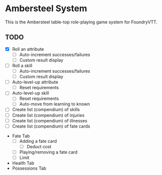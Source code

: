 # Ambersteel System

This is the Ambersteel table-top role-playing game system for FoundryVTT. 

## TODO
* [X] Roll an attribute
  * [ ] Auto-increment successes/failures
  * [ ] Custom result display
* [ ] Roll a skill
  * [ ] Auto-increment successes/failures
  * [ ] Custom result display
* [ ] Auto-level-up attribute
  * [ ] Reset requirements
* [ ] Auto-level-up skill
  * [ ] Reset requirements
  * [ ] Auto-move from learning to known
* [ ] Create list (compendium) of skills
* [ ] Create list (compendium) of injuries
* [ ] Create list (compendium) of illnesses
* [ ] Create list (compendium) of fate cards
* Fate Tab
  * [ ] Adding a fate card
    * [ ] Deduct cost
  * [ ] Playing/removing a fate card
  * [ ] Limit
* Health Tab
* Possessions Tab